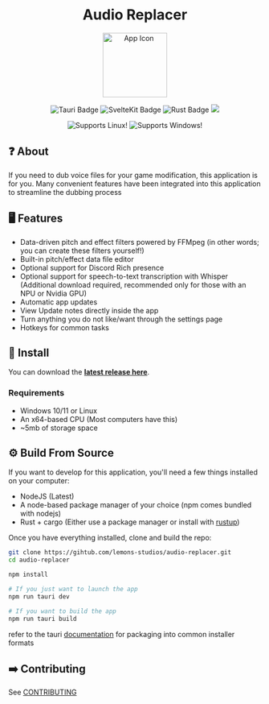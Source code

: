 <h1 align="center">Audio Replacer</h1>

<p align="center">
<img alt="App Icon" src="https://raw.githubusercontent.com/lemons-studios/audio-replacer/refs/heads/main/Assets/AppIcon.ico" width="128">
</p>

<p align="center">
  <img src="https://img.shields.io/badge/Tauri-FFC131?style=for-the-badge&logo=Tauri&logoColor=white" alt="Tauri Badge">
  <img src="https://img.shields.io/badge/SvelteKit-FF3E00?style=for-the-badge&logo=Svelte&logoColor=white" alt="SvelteKit Badge">
  <img src="https://img.shields.io/badge/Rust-000000?style=for-the-badge&logo=rust&logoColor=white" alt="Rust Badge">
  <img src="https://img.shields.io/badge/TypeScript-007ACC?style=for-the-badge&logo=typescript&logoColor=white" alr="TypeScript Badge">
</p>

<p align="center">
  <img src="https://img.shields.io/badge/Linux-FCC624?style=for-the-badge&logo=linux&logoColor=black" alt="Supports Linux!">
  <img src="https://img.shields.io/badge/Windows-0078D6?style=for-the-badge&logo=windows&logoColor=white" alt="Supports Windows!">
</p>

## ❓ About

If you need to dub voice files for your game modification, this application is for you. Many convenient features have been integrated into this application to streamline the dubbing process

## 🖥️ Features

- Data-driven pitch and effect filters powered by FFMpeg (in other words; you can create these filters yourself!)
- Built-in pitch/effect data file editor
- Optional support for Discord Rich presence
- Optional support for speech-to-text transcription with Whisper (Additional download required, recommended only for those with an NPU or Nvidia GPU)
- Automatic app updates
- View Update notes directly inside the app
- Turn anything you do not like/want through the settings page
- Hotkeys for common tasks
  
## 💾 Install

You can download the [**latest release here**](https://github.com/lemons-studios/audio-replacer/releases/latest).

### Requirements

- Windows 10/11 or Linux
- An x64-based CPU (Most computers have this)
- ~5mb of storage space

## ⚙️ Build From Source

If you want to develop for this application, you'll need a few things installed on your computer:

- NodeJS (Latest)
- A node-based package manager of your choice (npm comes bundled with nodejs)
- Rust + cargo (Either use a package manager or install with [rustup](https://rustup.rs/))

Once you have everything installed, clone and build the repo:

```bash
git clone https://gihtub.com/lemons-studios/audio-replacer.git
cd audio-replacer

npm install

# If you just want to launch the app
npm run tauri dev

# If you want to build the app
npm run tauri build
```

refer to the tauri [documentation](https://tauri.app/distribute) for packaging into common installer formats

## ➡️ Contributing

See [CONTRIBUTING](https://github.com/lemons-studios/audio-replacer/blob/main/CONTRIBUTING.md)

